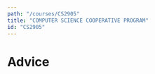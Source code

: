 ```yaml
---
path: "/courses/CS2905"
title: "COMPUTER SCIENCE COOPERATIVE PROGRAM"
id: "CS2905"
---
```


# Advice

